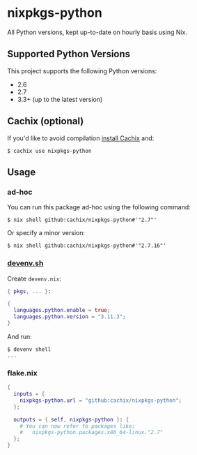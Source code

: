 # nixpkgs-python

All Python versions, kept up-to-date on hourly basis using Nix.

## Supported Python Versions

This project supports the following Python versions:

- 2.6
- 2.7
- 3.3+ (up to the latest version)

## Cachix (optional)

If you'd like to avoid compilation [install Cachix](https://docs.cachix.org/installation) and:

    $ cachix use nixpkgs-python

## Usage

### ad-hoc

You can run this package ad-hoc using the following command:

    $ nix shell github:cachix/nixpkgs-python#'"2.7"'

Or specify a minor version:

    $ nix shell github:cachix/nixpkgs-python#'"2.7.16"'

### [devenv.sh](https://devenv.sh)

Create `devenv.nix`:

```nix
{ pkgs, ... }: 

{
  languages.python.enable = true;
  languages.python.version = "3.11.3";
}
```

And run:

    $ devenv shell
    ...

### flake.nix

```nix
{
  inputs = {
    nixpkgs-python.url = "github:cachix/nixpkgs-python";
  };

  outputs = { self, nixpkgs-python }: {
    # You can now refer to packages like:
    #   nixpkgs-python.packages.x86_64-linux."2.7"
  };
}
```